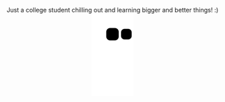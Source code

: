 <p align="center">Just a college student chilling out and learning bigger and better things! :)

<img src="https://github.com/rafaballerini/rafaballerini/raw/output/github-contribution-grid-snake.svg">
</p>
